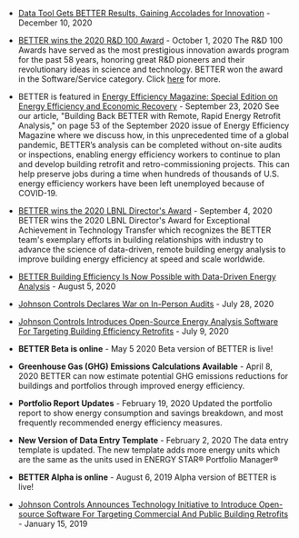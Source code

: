 
- [Data Tool Gets BETTER Results, Gaining Accolades for Innovation](https://www.icf.com/insights/culture/better-data-tool-rd100-award) - December 10, 2020

- [BETTER wins the 2020 R&D 100 Award](https://www.rdworldonline.com/rd-100-award-winners-announced-in-process-prototyping-and-software-services-categories/) - October 1, 2020
The R&D 100 Awards have served as the most prestigious innovation awards program for the past 58 years, honoring great R&D pioneers and their revolutionary ideas in science and technology. BETTER won the award in the Software/Service category. Click [here](https://www.rdworldonline.com/rd-100-award-winners-announced-in-process-prototyping-and-software-services-categories/) for more.

- BETTER is featured in [Energy Efficiency Magazine: Special Edition on Energy Efficiency and Economic Recovery](https://www.energyefficiencymagazine.com/) - September 23, 2020
See our article, "Building Back BETTER with Remote, Rapid Energy Retrofit Analysis," on page 53 of the September 2020 issue of Energy Efficiency Magazine where we discuss how, in this unprecedented time of a global pandemic, BETTER’s analysis can be completed without on-site audits or inspections, enabling energy efficiency workers to continue to plan and develop building retrofit and retro-commissioning projects. This can help preserve jobs during a time when hundreds of thousands of U.S. energy efficiency workers have been left unemployed because of COVID-19.

- [BETTER wins the 2020 LBNL Director's Award](https://recognition.lbl.gov/2020-laureates/) - September 4, 2020
BETTER wins the 2020 LBNL Director's Award for Exceptional Achievement in Technology Transfer which recognizes the BETTER team's exemplary efforts in building relationships with industry to advance the science of data-driven, remote building energy analysis to improve building energy efficiency at speed and scale worldwide.

- [BETTER Building Efficiency Is Now Possible with Data-Driven Energy Analysis](https://www.ase.org/blog/better-building-efficiency-now-possible-data-driven-energy-analysis) - August 5, 2020

- [Johnson Controls Declares War on In-Person Audits](https://www.propmodo.com/johnson-controls-declares-war-on-in-person-audits/) - July 28, 2020

- [Johnson Controls Introduces Open-Source Energy Analysis Software For Targeting Building Efficiency Retrofits](https://www.johnsoncontrols.com/media-center/news/press-releases/2020/07/09/johnson-controls-introduces-opensource-energy-analysis-software-for-targeting-building-efficiency-re) - July 9, 2020

- **BETTER Beta is online** - May 5 2020
Beta version of BETTER is live!

- **Greenhouse Gas (GHG) Emissions Calculations Available** - April 8, 2020
BETTER can now estimate potential GHG emissions reductions for buildings and portfolios through improved energy efficiency.

- **Portfolio Report Updates** - February 19, 2020
Updated the portfolio report to show energy consumption and savings breakdown, and most frequently recommended energy efficiency measures.

- **New Version of Data Entry Template** - February 2, 2020
The data entry template is updated. The new template adds more energy units which are the same as the units used in ENERGY STAR® Portfolio Manager®

- **BETTER Alpha is online** - August 6, 2019
Alpha version of BETTER is live!

- [Johnson Controls Announces Technology Initiative to Introduce Open-source Software For Targeting Commercial And Public Building Retrofits](https://www.johnsoncontrols.com/media-center/news/press-releases/2019/01/15/open-source-software-for-targeting-commercial-and-public-building-retrofits) - January 15, 2019